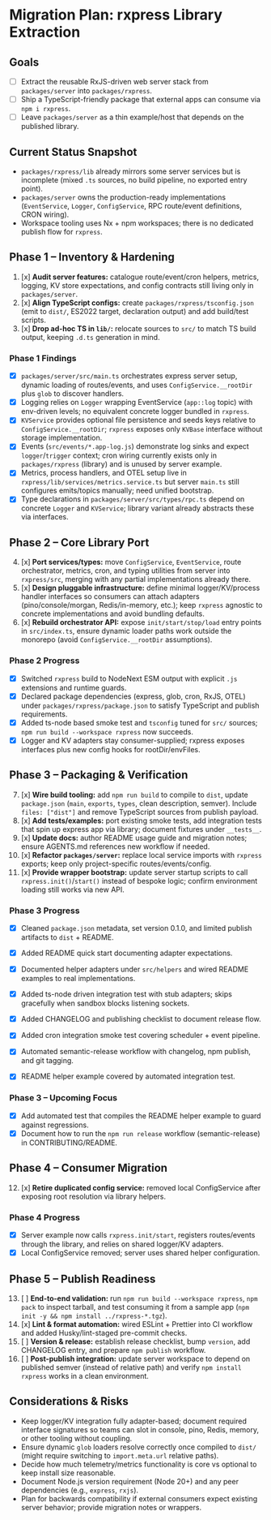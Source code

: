 # Migration Plan: rxpress Library Extraction

## Goals

- [ ] Extract the reusable RxJS-driven web server stack from `packages/server` into `packages/rxpress`.
- [ ] Ship a TypeScript-friendly package that external apps can consume via `npm i rxpress`.
- [ ] Leave `packages/server` as a thin example/host that depends on the published library.

## Current Status Snapshot

- `packages/rxpress/lib` already mirrors some server services but is incomplete (mixed `.ts` sources, no build pipeline, no exported entry point).
- `packages/server` owns the production-ready implementations (`EventService`, `Logger`, `ConfigService`, RPC route/event definitions, CRON wiring).
- Workspace tooling uses Nx + npm workspaces; there is no dedicated publish flow for `rxpress`.

## Phase 1 – Inventory & Hardening

1. [x] **Audit server features:** catalogue route/event/cron helpers, metrics, logging, KV store expectations, and config contracts still living only in `packages/server`.
2. [x] **Align TypeScript configs:** create `packages/rxpress/tsconfig.json` (emit to `dist/`, ES2022 target, declaration output) and add build/test scripts.
3. [x] **Drop ad-hoc TS in `lib/`:** relocate sources to `src/` to match TS build output, keeping `.d.ts` generation in mind.

### Phase 1 Findings

- [x] `packages/server/src/main.ts` orchestrates express server setup, dynamic loading of routes/events, and uses `ConfigService.__rootDir` plus `glob` to discover handlers.
- [x] Logging relies on `Logger` wrapping EventService (`app::log` topic) with env-driven levels; no equivalent concrete logger bundled in `rxpress`.
- [x] `KVService` provides optional file persistence and seeds keys relative to `ConfigService.__rootDir`; `rxpress` exposes only `KVBase` interface without storage implementation.
- [x] Events (`src/events/*.app-log.js`) demonstrate log sinks and expect `logger`/`trigger` context; cron wiring currently exists only in `packages/rxpress` (library) and is unused by server example.
- [x] Metrics, process handlers, and OTEL setup live in `rxpress/lib/services/metrics.service.ts` but server `main.ts` still configures emits/topics manually; need unified bootstrap.
- [x] Type declarations in `packages/server/src/types/rpc.ts` depend on concrete `Logger` and `KVService`; library variant already abstracts these via interfaces.

## Phase 2 – Core Library Port

4. [x] **Port services/types:** move `ConfigService`, `EventService`, route orchestrator, metrics, cron, and typing utilities from server into `rxpress/src`, merging with any partial implementations already there.
5. [x] **Design pluggable infrastructure:** define minimal logger/KV/process handler interfaces so consumers can attach adapters (pino/console/morgan, Redis/in-memory, etc.); keep `rxpress` agnostic to concrete implementations and avoid bundling defaults.
6. [x] **Rebuild orchestrator API:** expose `init/start/stop/load` entry points in `src/index.ts`, ensure dynamic loader paths work outside the monorepo (avoid `ConfigService.__rootDir` assumptions).

### Phase 2 Progress

- [x] Switched `rxpress` build to NodeNext ESM output with explicit `.js` extensions and runtime guards.
- [x] Declared package dependencies (express, glob, cron, RxJS, OTEL) under `packages/rxpress/package.json` to satisfy TypeScript and publish requirements.
- [x] Added ts-node based smoke test and `tsconfig` tuned for `src/` sources; `npm run build --workspace rxpress` now succeeds.
- [x] Logger and KV adapters stay consumer-supplied; rxpress exposes interfaces plus new config hooks for rootDir/envFiles.

## Phase 3 – Packaging & Verification

7. [x] **Wire build tooling:** add `npm run build` to compile to `dist`, update `package.json` (`main`, `exports`, `types`, clean description, semver). Include `files: ["dist"]` and remove TypeScript sources from publish payload.
8. [x] **Add tests/examples:** port existing smoke tests, add integration tests that spin up express app via library; document fixtures under `__tests__`.
9. [x] **Update docs:** author README usage guide and migration notes; ensure AGENTS.md references new workflow if needed.
10. [x] **Refactor `packages/server`:** replace local service imports with `rxpress` exports; keep only project-specific routes/events/config.
11. [x] **Provide wrapper bootstrap:** update server startup scripts to call `rxpress.init()`/`start()` instead of bespoke logic; confirm environment loading still works via new API.

### Phase 3 Progress

- [x] Cleaned `package.json` metadata, set version 0.1.0, and limited publish artifacts to `dist` + README.
- [x] Added README quick start documenting adapter expectations.
- [x] Documented helper adapters under `src/helpers` and wired README examples to real implementations.
- [x] Added ts-node driven integration test with stub adapters; skips gracefully when sandbox blocks listening sockets.

- [x] Added CHANGELOG and publishing checklist to document release flow.

- [x] Added cron integration smoke test covering scheduler + event pipeline.
- [x] Automated semantic-release workflow with changelog, npm publish, and git tagging.
- [x] README helper example covered by automated integration test.

### Phase 3 – Upcoming Focus

- [x] Add automated test that compiles the README helper example to guard against regressions.
- [x] Document how to run the `npm run release` workflow (semantic-release) in CONTRIBUTING/README.

## Phase 4 – Consumer Migration

12. [x] **Retire duplicated config service:** removed local ConfigService after exposing root resolution via library helpers.

### Phase 4 Progress

- [x] Server example now calls `rxpress.init/start`, registers routes/events through the library, and relies on shared logger/KV adapters.
- [x] Local ConfigService removed; server uses shared helper configuration.

## Phase 5 – Publish Readiness

13. [ ] **End-to-end validation:** run `npm run build --workspace rxpress`, `npm pack` to inspect tarball, and test consuming it from a sample app (`npm init -y && npm install ../rxpress-*.tgz`).
14. [x] **Lint & format automation:** wired ESLint + Prettier into CI workflow and added Husky/lint-staged pre-commit checks.
15. [ ] **Version & release:** establish release checklist, bump `version`, add CHANGELOG entry, and prepare `npm publish` workflow.
16. [ ] **Post-publish integration:** update server workspace to depend on published semver (instead of relative path) and verify `npm install rxpress` works in a clean environment.

## Considerations & Risks

- Keep logger/KV integration fully adapter-based; document required interface signatures so teams can slot in console, pino, Redis, memory, or other tooling without coupling.
- Ensure dynamic `glob` loaders resolve correctly once compiled to `dist/` (might require switching to `import.meta.url` relative paths).
- Decide how much telemetry/metrics functionality is core vs optional to keep install size reasonable.
- Document Node.js version requirement (Node 20+) and any peer dependencies (e.g., `express`, `rxjs`).
- Plan for backwards compatibility if external consumers expect existing server behavior; provide migration notes or wrappers.
